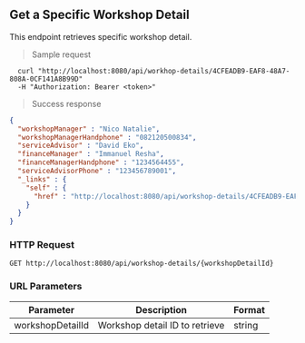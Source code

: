 
## Get a Specific Workshop Detail
This endpoint retrieves specific workshop detail.

> Sample request

```shell
  curl "http://localhost:8080/api/workhop-details/4CFEADB9-EAF8-48A7-808A-0CF141A8B99D"
  -H "Authorization: Bearer <token>"
```

> Success response

```json
{
  "workshopManager" : "Nico Natalie",
  "workshopManagerHandphone" : "082120500834",
  "serviceAdvisor" : "David Eko",
  "financeManager" : "Immanuel Resha",
  "financeManagerHandphone" : "1234564455",
  "serviceAdvisorPhone" : "123456789001",
  "_links" : {
    "self" : {
      "href" : "http://localhost:8080/api/workshop-details/4CFEADB9-EAF8-48A7-808A-0CF141A8B99D"
    }
  }
}
```

### HTTP Request

`GET http://localhost:8080/api/workshop-details/{workshopDetailId}`

### URL Parameters

Parameter | Description | Format
--------- | ----------- | ---------
workshopDetailId | Workshop detail ID to retrieve | string